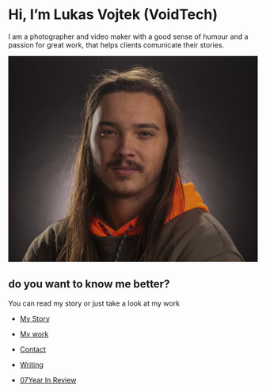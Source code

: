 # Hi, I’m Lukas Vojtek (VoidTech)
I am a photographer and video maker with a good sense of humour and a passion for great work, that helps clients comunicate their stories.

![Hi thats me](/portret2.jpg) 
## do you want to know me better?
You can read my story or just take a look at my work

- [My Story](/aboutme.md) <!-- Step out of this folder and link to your home page. See: Step 2 -->
- [My work](/work.md)

- [Contact](Contact.md)

- [Writing](Writing.md)

- [07Year In Review](07-year-in-review.md)


